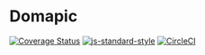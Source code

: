# Domapic

[![Coverage Status][coverall-image]][coverall-url]
[![js-standard-style][standard-image]][standard-url]
[![CircleCI][circleci-image]][circleci-url]

[circleci-image]: https://circleci.com/bb/domapic/domapic.svg?style=shield&circle-token=3e836b50c79fdfe6bcaa2f4879037443e2916b44
[circleci-url]: https://circleci.com/bb/domapic/domapic
[coverall-image]: https://coveralls.io/repos/javierbrea/domapic/badge.svg?branch=master
[coverall-url]: https://coveralls.io/r/javierbrea/domapic?branch=master
[standard-image]: https://img.shields.io/badge/code%20style-standard-brightgreen.svg
[standard-url]: http://standardjs.com/
